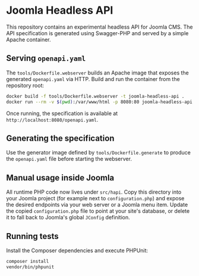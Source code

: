 # Joomla Headless API

This repository contains an experimental headless API for Joomla CMS. The API
specification is generated using Swagger-PHP and served by a simple Apache
container.

## Serving `openapi.yaml`

The `tools/Dockerfile.webserver` builds an Apache image that exposes the
generated `openapi.yaml` via HTTP. Build and run the container from the
repository root:

```bash
docker build -f tools/Dockerfile.webserver -t joomla-headless-api .
docker run --rm -v $(pwd):/var/www/html -p 8080:80 joomla-headless-api
```

Once running, the specification is available at
`http://localhost:8080/openapi.yaml`.

## Generating the specification

Use the generator image defined by `tools/Dockerfile.generate` to produce the
`openapi.yaml` file before starting the webserver.

## Manual usage inside Joomla

All runtime PHP code now lives under `src/hapi`. Copy this directory into your
Joomla project (for example next to `configuration.php`) and expose the desired
endpoints via your web server or a Joomla menu item. Update the copied
`configuration.php` file to point at your site's database, or delete it to fall
back to Joomla's global `JConfig` definition.

## Running tests

Install the Composer dependencies and execute PHPUnit:

```bash
composer install
vendor/bin/phpunit
```
